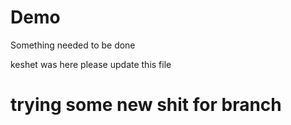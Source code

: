 # Demo 

Something needed to be done


keshet was here please update this file



# trying some new shit for branch